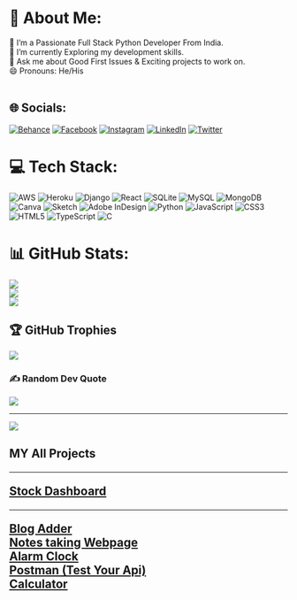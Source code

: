 # 💫 About Me:
🔭 I’m a Passionate Full Stack Python Developer From India.<br>🌱 I’m currently Exploring my development skills.<br>💬 Ask me about Good First Issues & Exciting projects to work on.<br>😄 Pronouns: He/His<br><br>


## 🌐 Socials:
[![Behance](https://img.shields.io/badge/Behance-1769ff?logo=behance&logoColor=white)](https://behance.net/Gaurav_Raj_1141) [![Facebook](https://img.shields.io/badge/Facebook-%231877F2.svg?logo=Facebook&logoColor=white)](https://www.facebook.com/profile.php?id=100048342071368) [![Instagram](https://img.shields.io/badge/Instagram-%23E4405F.svg?logo=Instagram&logoColor=white)](https://www.instagram.com/sarcastic_gaurav_1141/) [![LinkedIn](https://img.shields.io/badge/LinkedIn-%230077B5.svg?logo=linkedin&logoColor=white)](https://www.linkedin.com/in/gaurav-rajput1141/) [![Twitter](https://img.shields.io/badge/Twitter-%231DA1F2.svg?logo=Twitter&logoColor=white)](https://twitter.com/GauravR1141)

# 💻 Tech Stack:
![AWS](https://img.shields.io/badge/AWS-%23FF9900.svg?style=for-the-badge&logo=amazon-aws&logoColor=white) ![Heroku](https://img.shields.io/badge/heroku-%23430098.svg?style=for-the-badge&logo=heroku&logoColor=white) ![Django](https://img.shields.io/badge/django-%23092E20.svg?style=for-the-badge&logo=django&logoColor=white) ![React](https://img.shields.io/badge/react-%2320232a.svg?style=for-the-badge&logo=react&logoColor=%2361DAFB) ![SQLite](https://img.shields.io/badge/sqlite-%2307405e.svg?style=for-the-badge&logo=sqlite&logoColor=white) ![MySQL](https://img.shields.io/badge/mysql-%2300f.svg?style=for-the-badge&logo=mysql&logoColor=white) ![MongoDB](https://img.shields.io/badge/MongoDB-%234ea94b.svg?style=for-the-badge&logo=mongodb&logoColor=white) ![Canva](https://img.shields.io/badge/Canva-%2300C4CC.svg?style=for-the-badge&logo=Canva&logoColor=white) ![Sketch](https://img.shields.io/badge/Sketch-FFB387?style=for-the-badge&logo=sketch&logoColor=black) ![Adobe InDesign](https://img.shields.io/badge/Adobe%20InDesign-49021F?style=for-the-badge&logo=adobeindesign&logoColor=white) ![Python](https://img.shields.io/badge/python-3670A0?style=for-the-badge&logo=python&logoColor=ffdd54) ![JavaScript](https://img.shields.io/badge/javascript-%23323330.svg?style=for-the-badge&logo=javascript&logoColor=%23F7DF1E) ![CSS3](https://img.shields.io/badge/css3-%231572B6.svg?style=for-the-badge&logo=css3&logoColor=white) ![HTML5](https://img.shields.io/badge/html5-%23E34F26.svg?style=for-the-badge&logo=html5&logoColor=white) ![TypeScript](https://img.shields.io/badge/typescript-%23007ACC.svg?style=for-the-badge&logo=typescript&logoColor=white) ![C](https://img.shields.io/badge/c-%2300599C.svg?style=for-the-badge&logo=c&logoColor=white)
# 📊 GitHub Stats:
![](https://github-readme-stats.vercel.app/api?username=Gauravraj1141&theme=radical&hide_border=false&include_all_commits=true&count_private=true)<br/>
![](https://github-readme-streak-stats.herokuapp.com/?user=Gauravraj1141&theme=radical&hide_border=false)<br/>
![](https://github-readme-stats.vercel.app/api/top-langs/?username=Gauravraj1141&theme=radical&hide_border=false&include_all_commits=true&count_private=true&layout=compact)

## 🏆 GitHub Trophies
![](https://github-profile-trophy.vercel.app/?username=Gauravraj1141&theme=radical&no-frame=false&no-bg=true&margin-w=4)

### ✍️ Random Dev Quote
![](https://quotes-github-readme.vercel.app/api?type=horizontal&theme=radical)



---
[![](https://visitcount.itsvg.in/api?id=Gauravraj1141&icon=0&color=0)](https://visitcount.itsvg.in)


<h2>MY All Projects </2>
<br>
<hr>
<a href="https://novusaurelius.com/" target="_blank">Stock Dashboard</a>
<br>
  <hr>
<a href="https://gr-blog.onrender.com/" target="_blank">Blog Adder</a>
<br>
<a href="https://gauravraj1141.github.io/notes-app-github.io/gaurav.html" target="_blank">Notes taking Webpage</a>
<br>
<a href="https://gauravraj1141.github.io/Alarm-github.io/Ex6alarm/index.html" target="_blank">Alarm Clock</a>
<br>
<a href="https://gauravraj1141.github.io/Postman-Js/" target="_blank">Postman (Test Your Api)</a>

<br>
<a href="https://gauravraj1141.github.io/Calculator/" target="_blank">Calculator</a>


<br>




